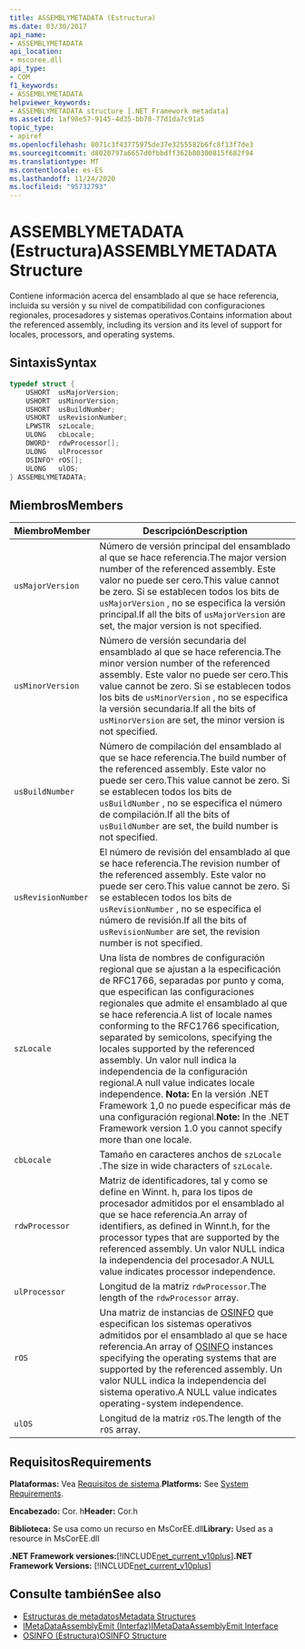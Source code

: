 ```yaml
---
title: ASSEMBLYMETADATA (Estructura)
ms.date: 03/30/2017
api_name:
- ASSEMBLYMETADATA
api_location:
- mscoree.dll
api_type:
- COM
f1_keywords:
- ASSEMBLYMETADATA
helpviewer_keywords:
- ASSEMBLYMETADATA structure [.NET Framework metadata]
ms.assetid: 1af98e57-9145-4d35-bb78-77d1da7c91a5
topic_type:
- apiref
ms.openlocfilehash: 8071c3f43775975de37e3255582b6fc8f13f7de3
ms.sourcegitcommit: d8020797a6657d0fbbdff362b80300815f682f94
ms.translationtype: MT
ms.contentlocale: es-ES
ms.lasthandoff: 11/24/2020
ms.locfileid: "95732793"
---
```

# <a name="assemblymetadata-structure"></a><span data-ttu-id="adb95-102">ASSEMBLYMETADATA (Estructura)</span><span class="sxs-lookup"><span data-stu-id="adb95-102">ASSEMBLYMETADATA Structure</span></span>

<span data-ttu-id="adb95-103">Contiene información acerca del ensamblado al que se hace referencia, incluida su versión y su nivel de compatibilidad con configuraciones regionales, procesadores y sistemas operativos.</span><span class="sxs-lookup"><span data-stu-id="adb95-103">Contains information about the referenced assembly, including its version and its level of support for locales, processors, and operating systems.</span></span>  
  
## <a name="syntax"></a><span data-ttu-id="adb95-104">Sintaxis</span><span class="sxs-lookup"><span data-stu-id="adb95-104">Syntax</span></span>  
  
```cpp  
typedef struct {  
    USHORT  usMajorVersion;  
    USHORT  usMinorVersion;  
    USHORT  usBuildNumber;  
    USHORT  usRevisionNumber;  
    LPWSTR  szLocale;  
    ULONG   cbLocale;  
    DWORD*  rdwProcessor[];  
    ULONG   ulProcessor  
    OSINFO* rOS[];  
    ULONG   ulOS;  
} ASSEMBLYMETADATA;  
```  
  
## <a name="members"></a><span data-ttu-id="adb95-105">Miembros</span><span class="sxs-lookup"><span data-stu-id="adb95-105">Members</span></span>  
  
|<span data-ttu-id="adb95-106">Miembro</span><span class="sxs-lookup"><span data-stu-id="adb95-106">Member</span></span>|<span data-ttu-id="adb95-107">Descripción</span><span class="sxs-lookup"><span data-stu-id="adb95-107">Description</span></span>|  
|------------|-----------------|  
|`usMajorVersion`|<span data-ttu-id="adb95-108">Número de versión principal del ensamblado al que se hace referencia.</span><span class="sxs-lookup"><span data-stu-id="adb95-108">The major version number of the referenced assembly.</span></span> <span data-ttu-id="adb95-109">Este valor no puede ser cero.</span><span class="sxs-lookup"><span data-stu-id="adb95-109">This value cannot be zero.</span></span> <span data-ttu-id="adb95-110">Si se establecen todos los bits de `usMajorVersion` , no se especifica la versión principal.</span><span class="sxs-lookup"><span data-stu-id="adb95-110">If all the bits of `usMajorVersion` are set, the major version is not specified.</span></span>|  
|`usMinorVersion`|<span data-ttu-id="adb95-111">Número de versión secundaria del ensamblado al que se hace referencia.</span><span class="sxs-lookup"><span data-stu-id="adb95-111">The minor version number of the referenced assembly.</span></span> <span data-ttu-id="adb95-112">Este valor no puede ser cero.</span><span class="sxs-lookup"><span data-stu-id="adb95-112">This value cannot be zero.</span></span> <span data-ttu-id="adb95-113">Si se establecen todos los bits de `usMinorVersion` , no se especifica la versión secundaria.</span><span class="sxs-lookup"><span data-stu-id="adb95-113">If all the bits of `usMinorVersion` are set, the minor version is not specified.</span></span>|  
|`usBuildNumber`|<span data-ttu-id="adb95-114">Número de compilación del ensamblado al que se hace referencia.</span><span class="sxs-lookup"><span data-stu-id="adb95-114">The build number of the referenced assembly.</span></span> <span data-ttu-id="adb95-115">Este valor no puede ser cero.</span><span class="sxs-lookup"><span data-stu-id="adb95-115">This value cannot be zero.</span></span> <span data-ttu-id="adb95-116">Si se establecen todos los bits de `usBuildNumber` , no se especifica el número de compilación.</span><span class="sxs-lookup"><span data-stu-id="adb95-116">If all the bits of `usBuildNumber` are set, the build number is not specified.</span></span>|  
|`usRevisionNumber`|<span data-ttu-id="adb95-117">El número de revisión del ensamblado al que se hace referencia.</span><span class="sxs-lookup"><span data-stu-id="adb95-117">The revision number of the referenced assembly.</span></span> <span data-ttu-id="adb95-118">Este valor no puede ser cero.</span><span class="sxs-lookup"><span data-stu-id="adb95-118">This value cannot be zero.</span></span> <span data-ttu-id="adb95-119">Si se establecen todos los bits de `usRevisionNumber` , no se especifica el número de revisión.</span><span class="sxs-lookup"><span data-stu-id="adb95-119">If all the bits of `usRevisionNumber` are set, the revision number is not specified.</span></span>|  
|`szLocale`|<span data-ttu-id="adb95-120">Una lista de nombres de configuración regional que se ajustan a la especificación de RFC1766, separadas por punto y coma, que especifican las configuraciones regionales que admite el ensamblado al que se hace referencia.</span><span class="sxs-lookup"><span data-stu-id="adb95-120">A list of locale names conforming to the RFC1766 specification, separated by semicolons, specifying the locales supported by the referenced assembly.</span></span> <span data-ttu-id="adb95-121">Un valor null indica la independencia de la configuración regional.</span><span class="sxs-lookup"><span data-stu-id="adb95-121">A null value indicates locale independence.</span></span> <span data-ttu-id="adb95-122">**Nota:**  En la versión .NET Framework 1,0 no puede especificar más de una configuración regional.</span><span class="sxs-lookup"><span data-stu-id="adb95-122">**Note:**  In the .NET Framework version 1.0 you cannot specify more than one locale.</span></span>|  
|`cbLocale`|<span data-ttu-id="adb95-123">Tamaño en caracteres anchos de `szLocale` .</span><span class="sxs-lookup"><span data-stu-id="adb95-123">The size in wide characters of `szLocale`.</span></span>|  
|`rdwProcessor`|<span data-ttu-id="adb95-124">Matriz de identificadores, tal y como se define en Winnt. h, para los tipos de procesador admitidos por el ensamblado al que se hace referencia.</span><span class="sxs-lookup"><span data-stu-id="adb95-124">An array of identifiers, as defined in Winnt.h, for the processor types that are supported by the referenced assembly.</span></span> <span data-ttu-id="adb95-125">Un valor NULL indica la independencia del procesador.</span><span class="sxs-lookup"><span data-stu-id="adb95-125">A NULL value indicates processor independence.</span></span>|  
|`ulProcessor`|<span data-ttu-id="adb95-126">Longitud de la matriz `rdwProcessor`.</span><span class="sxs-lookup"><span data-stu-id="adb95-126">The length of the `rdwProcessor` array.</span></span>|  
|`rOS`|<span data-ttu-id="adb95-127">Una matriz de instancias de [OSINFO](osinfo-structure.md) que especifican los sistemas operativos admitidos por el ensamblado al que se hace referencia.</span><span class="sxs-lookup"><span data-stu-id="adb95-127">An array of [OSINFO](osinfo-structure.md) instances specifying the operating systems that are supported by the referenced assembly.</span></span> <span data-ttu-id="adb95-128">Un valor NULL indica la independencia del sistema operativo.</span><span class="sxs-lookup"><span data-stu-id="adb95-128">A NULL value indicates operating-system independence.</span></span>|  
|`ulOS`|<span data-ttu-id="adb95-129">Longitud de la matriz `rOS`.</span><span class="sxs-lookup"><span data-stu-id="adb95-129">The length of the `rOS` array.</span></span>|  
  
## <a name="requirements"></a><span data-ttu-id="adb95-130">Requisitos</span><span class="sxs-lookup"><span data-stu-id="adb95-130">Requirements</span></span>  

 <span data-ttu-id="adb95-131">**Plataformas:** Vea [Requisitos de sistema](../../get-started/system-requirements.md).</span><span class="sxs-lookup"><span data-stu-id="adb95-131">**Platforms:** See [System Requirements](../../get-started/system-requirements.md).</span></span>  
  
 <span data-ttu-id="adb95-132">**Encabezado:** Cor. h</span><span class="sxs-lookup"><span data-stu-id="adb95-132">**Header:** Cor.h</span></span>  
  
 <span data-ttu-id="adb95-133">**Biblioteca:** Se usa como un recurso en MsCorEE.dll</span><span class="sxs-lookup"><span data-stu-id="adb95-133">**Library:** Used as a resource in MsCorEE.dll</span></span>  
  
 <span data-ttu-id="adb95-134">**.NET Framework versiones:**[!INCLUDE[net_current_v10plus](../../../../includes/net-current-v10plus-md.md)]</span><span class="sxs-lookup"><span data-stu-id="adb95-134">**.NET Framework Versions:** [!INCLUDE[net_current_v10plus](../../../../includes/net-current-v10plus-md.md)]</span></span>  
  
## <a name="see-also"></a><span data-ttu-id="adb95-135">Consulte también</span><span class="sxs-lookup"><span data-stu-id="adb95-135">See also</span></span>

- [<span data-ttu-id="adb95-136">Estructuras de metadatos</span><span class="sxs-lookup"><span data-stu-id="adb95-136">Metadata Structures</span></span>](metadata-structures.md)
- [<span data-ttu-id="adb95-137">IMetaDataAssemblyEmit (Interfaz)</span><span class="sxs-lookup"><span data-stu-id="adb95-137">IMetaDataAssemblyEmit Interface</span></span>](imetadataassemblyemit-interface.md)
- [<span data-ttu-id="adb95-138">OSINFO (Estructura)</span><span class="sxs-lookup"><span data-stu-id="adb95-138">OSINFO Structure</span></span>](osinfo-structure.md)
